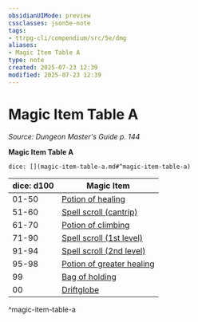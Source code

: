 ```yaml
---
obsidianUIMode: preview
cssclasses: json5e-note
tags:
- ttrpg-cli/compendium/src/5e/dmg
aliases:
- Magic Item Table A
type: note
created: 2025-07-23 12:39
modified: 2025-07-23 12:39
---
```

# Magic Item Table A
*Source: Dungeon Master's Guide p. 144* 

**Magic Item Table A**

`dice: [](magic-item-table-a.md#^magic-item-table-a)`

| dice: d100 | Magic Item |
|------------|------------|
| 01-50 | [Potion of healing](/03_Mechanics/CLI/items/potion-of-healing-xdmg.md) |
| 51-60 | [Spell scroll (cantrip)](/03_Mechanics/CLI/items/spell-scroll-cantrip-xdmg.md) |
| 61-70 | [Potion of climbing](/03_Mechanics/CLI/items/potion-of-climbing-xdmg.md) |
| 71-90 | [Spell scroll (1st level)](/03_Mechanics/CLI/items/spell-scroll-level-1-xdmg.md) |
| 91-94 | [Spell scroll (2nd level)](/03_Mechanics/CLI/items/spell-scroll-level-2-xdmg.md) |
| 95-98 | [Potion of greater healing](/03_Mechanics/CLI/items/potion-of-greater-healing-xdmg.md) |
| 99 | [Bag of holding](/03_Mechanics/CLI/items/bag-of-holding-xdmg.md) |
| 00 | [Driftglobe](/03_Mechanics/CLI/items/driftglobe-xdmg.md) |
^magic-item-table-a